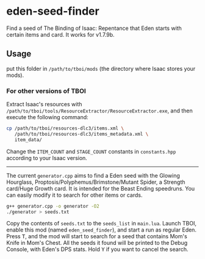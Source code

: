 # eden-seed-finder

Find a seed of The Binding of Isaac: Repentance that Eden starts with certain items and card. It works for v1.7.9b.

## Usage

put this folder in `/path/to/tboi/mods` (the directory where Isaac stores your mods).

### For other versions of TBOI

Extract Isaac's resources with `/path/to/tboi/tools/ResourceExtractor/ResourceExtractor.exe`, and then execute the following command:

```bash
cp /path/to/tboi/resources-dlc3/items.xml \
   /path/to/tboi/resources-dlc3/items_metadata.xml \
   item_data/
```

Change the `ITEM_COUNT` and `STAGE_COUNT` constants in `constants.hpp` according to your Isaac version.

---

The current `generator.cpp` aims to find a Eden seed with the Glowing Hourglass, Proptosis/Polyphemus/Brimstone/Mutant Spider, a Strength card/Huge Growth card. It is intended for the Beast Ending speedruns. You can easily modify it to search for other items or cards.

```bash
g++ generator.cpp -o generator -O2
./generator > seeds.txt
```

Copy the contents of `seeds.txt` to the `seeds_list` in `main.lua`. Launch TBOI, enable this mod (named `eden_seed_finder`), and start a run as regular Eden. Press <kbd>T</kbd>, and the mod will start to search for a seed that contains Mom's Knife in Mom's Chest. All the seeds it found will be printed to the Debug Console, with Eden's DPS stats. Hold <kbd>Y</kbd> if you want to cancel the search.
